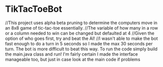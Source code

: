 # TikTacToeBot

//This project uses alpha beta pruning to determine the computers move in an 8x8 game of tic-tac-toe essentially.
//The variable of how many in a row or a column needed to win can be changed but defaulted at 4
//Given the option of who goes first, try and beat the AI!
//I wasn't able to make the bot fast enough to do a turn in 5 seconds so I made the max 30 seconds per turn. The bot is more difficult to beat this way.
To run the code simply build the main.java class and run!
I'm fairly certain I made the interface manageable too, but just in case look at the main code if problems
